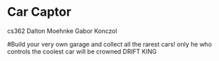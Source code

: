 # Car Captor
cs362
Dalton Moehnke
Gabor Konczol

#Build your very own garage and collect all the rarest cars! only he who controls the coolest car will be crowned DRIFT KING

